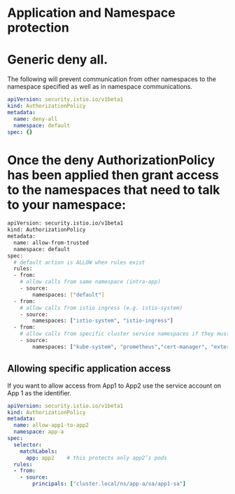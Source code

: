 # Application and Namespace protection


# Generic deny all.
The following will prevent communication from other namespaces to the namespace specified as well as in namespace communications.
```yaml
apiVersion: security.istio.io/v1beta1
kind: AuthorizationPolicy
metadata:
  name: deny-all
  namespace: default
spec: {}
```

# Once the deny AuthorizationPolicy has been applied then grant access to the namespaces that need to talk to your namespace:
```sh
apiVersion: security.istio.io/v1beta1
kind: AuthorizationPolicy
metadata:
  name: allow-from-trusted
  namespace: default
spec:
  # default action is ALLOW when rules exist
  rules:
  - from:
    # allow calls from same namespace (intra-app)
    - source:
        namespaces: ["default"]
  - from:
    # allow calls from istio ingress (e.g. istio-system)
    - source:
        namespaces: ["istio-system", "istio-ingress"]
  - from:
    # allow calls from specific cluster service namespaces if they must call the app
    - source:
        namespaces: ["kube-system", "prometheus","cert-manager", "external-dns"]
```

## Allowing specific application access
If you want to allow access from App1 to App2 use the service account on App 1 as the identifier. 
```yaml
apiVersion: security.istio.io/v1beta1
kind: AuthorizationPolicy
metadata:
  name: allow-app1-to-app2
  namespace: app-a
spec:
  selector:
    matchLabels:
      app: app2    # this protects only app2’s pods
  rules:
  - from:
    - source:
        principals: ["cluster.local/ns/app-a/sa/app1-sa"]
```
